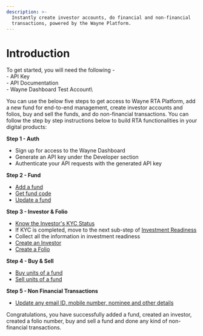 ```yaml
---
description: >-
  Instantly create investor accounts, do financial and non-financial
  transactions, powered by the Wayne Platform.
---
```


# Introduction

To get started, you will need the following - \
\- API Key\
\- API Documentation\
\- Wayne Dashboard Test Account\


You can use the below five steps to get access to Wayne RTA Platform, add a new fund for end-to-end management, create investor accounts and folios, buy and sell the funds, and do non-financial transactions. You can follow the step by step instructions below to build RTA functionalities in your digital products:

**Step 1 - Auth**

* Sign up for access to the Wayne Dashboard
* Generate an API key under the Developer section
* Authenticate your API requests with the generated API key

**Step 2 - Fund**

* [Add a fund ](../fund/add-a-fund.md)
* [Get fund code](../fund/get-fund-code.md)
* [Update a fund](../fund/update-a-fund.md)

**Step 3 - Investor & Folio**

* [Know the Investor's KYC Status](../know-your-investor/know-investors-kyc-status.md)
* If KYC is completed, move to the next sub-step of [Investment Readiness](../investment-readiness/)
* Collect all the information in investment readiness
* [Create an Investor](../investor/create-an-investor.md)
* [Create a Folio](../investor/create-a-folio.md)

**Step 4 - Buy & Sell**

* [Buy units of a fund ](../financial-transactions/lumpsum-buy.md)
* [Sell units of a fund](../financial-transactions/lumpsum-sell.md)

**Step 5 - Non Financial Transactions**

* [Update any email ID, mobile number, nominee and other details](../how-to-guides/mutual-funds-foundational-concepts/non-financial-transactions.md)

Congratulations, you have successfully added a fund, created an investor, created a folio number, buy and sell a fund and done any kind of non-financial transactions.
